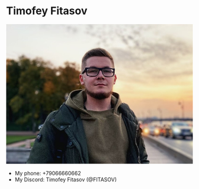 # Timofey Fitasov
![best-photo](cv-photo.jpg)
* My phone: +79066660662
* My Discord: Timofey Fitasov (@FITASOV)
